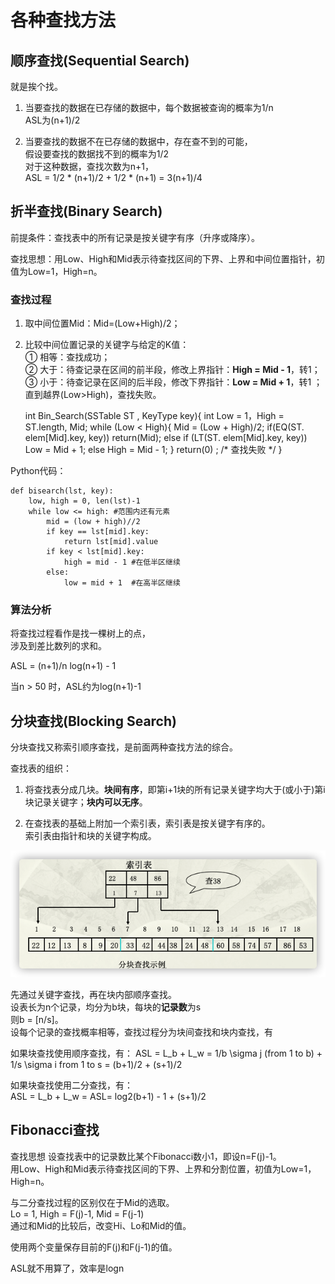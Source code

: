 # 各种查找方法

## 顺序查找(Sequential Search)

就是挨个找。

1. 当要查找的数据在已存储的数据中，每个数据被查询的概率为1/n  
ASL为(n+1)/2

2. 当要查找的数据不在已存储的数据中，存在查不到的可能，  
假设要查找的数据找不到的概率为1/2  
对于这种数据，查找次数为n+1，  
ASL = 1/2 * (n+1)/2 + 1/2 * (n+1) = 3(n+1)/4

## 折半查找(Binary Search)

前提条件：查找表中的所有记录是按关键字有序（升序或降序）。

查找思想：用Low、High和Mid表示待查找区间的下界、上界和中间位置指针，初值为Low=1，High=n。

### 查找过程

1. 取中间位置Mid：Mid=(Low+High)/2；
2. 比较中间位置记录的关键字与给定的K值：  
① 相等：查找成功；  
② 大于：待查记录在区间的前半段，修改上界指针：**High = Mid - 1**，转1；  
③ 小于：待查记录在区间的后半段，修改下界指针：**Low = Mid + 1**，转1 ；  
直到越界(Low>High)，查找失败。

    int  Bin_Search(SSTable  ST , KeyType  key){
        int  Low = 1，High = ST.length, Mid;
        while (Low < High){
            Mid = (Low + High)/2;
            if(EQ(ST. elem[Mid].key, key))
                return(Mid);
            else if (LT(ST. elem[Mid].key, key))
                Low = Mid + 1;
            else High = Mid - 1;
        }
        return(0) ;      /*   查找失败  */ 
    }

Python代码：

    def bisearch(lst, key):
        low, high = 0, len(lst)-1
        while low <= high: #范围内还有元素
            mid = (low + high)//2
            if key == lst[mid].key:
                return lst[mid].value
            if key < lst[mid].key:
                high = mid - 1 #在低半区继续
            else:
                low = mid + 1  #在高半区继续

### 算法分析

将查找过程看作是找一棵树上的点，  
涉及到差比数列的求和。

ASL = (n+1)/n log(n+1) - 1

当n > 50 时，ASL约为log(n+1)-1 

## 分块查找(Blocking Search)

分块查找又称索引顺序查找，是前面两种查找方法的综合。

查找表的组织：
1. 将查找表分成几块。**块间有序**，即第i+1块的所有记录关键字均大于(或小于)第i块记录关键字；**块内可以无序**。

2. 在查找表的基础上附加一个索引表，索引表是按关键字有序的。  
索引表由指针和块的关键字构成。

![分块查找示例](/img/1-Notes/5-查找/分块查找示例.png)

先通过关键字查找，再在块内部顺序查找。  
设表长为n个记录，均分为b块，每块的**记录数**为s  
则b = [n/s]。  
设每个记录的查找概率相等，查找过程分为块间查找和块内查找，有

如果块查找使用顺序查找，有：
ASL = L_b + L_w = 1/b \sigma j (from 1 to b) + 1/s \sigma i from 1 to s = (b+1)/2 + (s+1)/2

如果块查找使用二分查找，有：  
ASL = L_b + L_w = ASL= log2(b+1) - 1 + (s+1)/2

## Fibonacci查找

查找思想
设查找表中的记录数比某个Fibonacci数小1，即设n=F(j)-1。  
用Low、High和Mid表示待查找区间的下界、上界和分割位置，初值为Low=1，High=n。

与二分查找过程的区别仅在于Mid的选取。  
Lo = 1, High = F(j)-1, Mid = F(j-1)  
通过和Mid的比较后，改变Hi、Lo和Mid的值。

使用两个变量保存目前的F(j)和F(j-1)的值。

ASL就不用算了，效率是logn